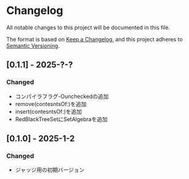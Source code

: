 # Changelog

All notable changes to this project will be documented in this file.

The format is based on [Keep a Changelog](https://keepachangelog.com/en/1.0.0/),
and this project adheres to [Semantic Versioning](https://semver.org/spec/v2.0.0.html).

## [0.1.1] - 2025-?-?
### Changed
- コンパイラフラグ-Ouncheckedの追加
- remove(contesntsOf:)を追加
- insert(contesntsOf:)を追加
- RedBlackTreeSetにSetAlgebraを追加

## [0.1.0] - 2025-1-2
### Changed
- ジャッジ用の初期バージョン
